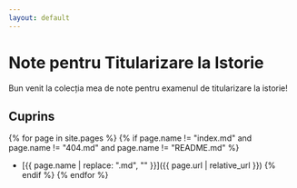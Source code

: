 ```yaml
---
layout: default
---
```


# Note pentru Titularizare la Istorie

Bun venit la colecția mea de note pentru examenul de titularizare la istorie!

## Cuprins

{% for page in site.pages %}
{% if page.name != "index.md" and page.name != "404.md" and page.name != "README.md" %}
- [{{ page.name | replace: ".md", "" }}]({{ page.url | relative_url }})
{% endif %}
{% endfor %}
